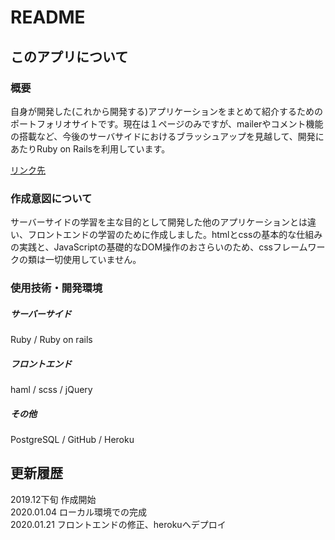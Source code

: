 # README
  
## このアプリについて
  
### 概要

自身が開発した(これから開発する)アプリケーションをまとめて紹介するためのポートフォリオサイトです。現在は１ページのみですが、mailerやコメント機能の搭載など、今後のサーバサイドにおけるブラッシュアップを見越して、開発にあたりRuby on Railsを利用しています。

[リンク先](https://hrtg-ymzk.herokuapp.com/)

### 作成意図について

サーバーサイドの学習を主な目的として開発した他のアプリケーションとは違い、フロントエンドの学習のために作成しました。htmlとcssの基本的な仕組みの実践と、JavaScriptの基礎的なDOM操作のおさらいのため、cssフレームワークの類は一切使用していません。

### 使用技術・開発環境

##### サーバーサイド
Ruby / Ruby on rails
##### フロントエンド
haml / scss / jQuery
##### その他
PostgreSQL / GitHub / Heroku

## 更新履歴

2019.12下旬 作成開始  
2020.01.04 ローカル環境での完成  
2020.01.21 フロントエンドの修正、herokuへデプロイ  


<!-- 
This README would normally document whatever steps are necessary to get the
application up and running.

Things you may want to cover:

* Ruby version

* System dependencies

* Configuration

* Database creation

* Database initialization

* How to run the test suite

* Services (job queues, cache servers, search engines, etc.)

* Deployment instructions

* ... -->
